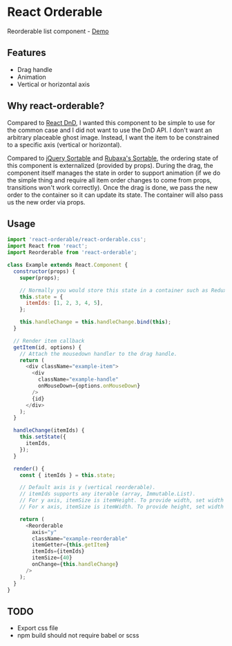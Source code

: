 # React Orderable
Reorderable list component - [Demo](http://clariussystems.github.io/react-orderable)

## Features
- Drag handle
- Animation
- Vertical or horizontal axis

## Why react-orderable?
Compared to [React DnD](https://github.com/gaearon/react-dnd), I wanted this component to be simple to use for the common case and I did not want to use the DnD API. I don't want an arbitrary placeable ghost image. Instead, I want the item to be constrained to a specific axis (vertical or horizontal).

Compared to [jQuery Sortable](https://jqueryui.com/sortable) and [Rubaxa's Sortable](https://rubaxa.github.io/Sortable), the ordering state of this component is externalized (provided by props). During the drag, the component itself manages the state in order to support animation (if we do the simple thing and require all item order changes to come from props, transitions won't work correctly). Once the drag is done, we pass the new order to the container so it can update its state. The container will also pass us the new order via props.

## Usage
```javascript
import 'react-orderable/react-orderable.css';
import React from 'react';
import Reorderable from 'react-orderable';

class Example extends React.Component {
  constructor(props) {
    super(props);

    // Normally you would store this state in a container such as Redux.
    this.state = {
      itemIds: [1, 2, 3, 4, 5],
    };

    this.handleChange = this.handleChange.bind(this);
  }

  // Render item callback
  getItem(id, options) {
    // Attach the mousedown handler to the drag handle.
    return (
      <div className="example-item">
        <div
          className="example-handle"
          onMouseDown={options.onMouseDown}
        />
        {id}
      </div>
    );
  }

  handleChange(itemIds) {
    this.setState({
      itemIds,
    });
  }

  render() {
    const { itemIds } = this.state;

    // Default axis is y (vertical reorderable).
    // itemIds supports any iterable (array, Immutable.List).
    // For y axis, itemSize is itemHeight. To provide width, set width via the className.
    // For x axis, itemSize is itemWidth. To provide height, set width via the className.

    return (
      <Reorderable
        axis="y"
        className="example-reorderable"
        itemGetter={this.getItem}
        itemIds={itemIds}
        itemSize={40}
        onChange={this.handleChange}
      />
    );
  }
}
```

## TODO
- Export css file
- npm build should not require babel or scss
